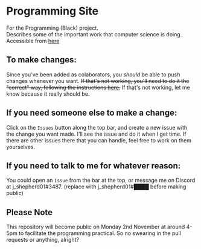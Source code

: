# Programming Site
For the Programming (Black) project.  
Describes some of the important work that computer science is doing.  
Accessible from [here](https://jshepherd01.github.io/)  

## To make changes:
Since you've been added as colaborators, you *should* be able to push changes whenever you want. ~~If that's not working, you'll need to do it the "correct" way, following the instructions [here](http://kbroman.org/github_tutorial/pages/fork.html).~~ If that's not working, let me know because it really should be.  

## If you need someone else to make a change:
Click on the ```Issues``` button along the top bar, and create a new issue with the change you want made. I'll see the issue and do it when I get time. If there are other issues there that you can handle, feel free to work on them yourselves.  

## If you need to talk to me for whatever reason:
You could open an ```Issue``` from the bar at the top, or message me on Discord at j_shepherd01#3487. (replace with j_shepherd01#████ before making public)  

## Please Note
This repository will become public on Monday 2nd November at around 4-5pm to facilitate the programming practical. So no swearing in the pull requests or anything, alright?
